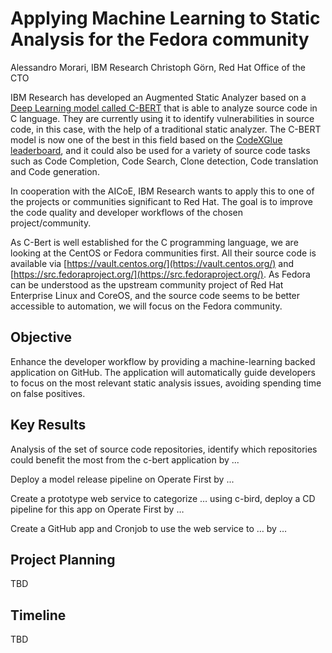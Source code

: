 # Applying Machine Learning to Static Analysis for the Fedora community

Alessandro Morari, IBM Research
Christoph Görn, Red Hat Office of the CTO

IBM Research has developed an Augmented Static Analyzer based on a [Deep Learning model called C-BERT](https://arxiv.org/pdf/2006.12641.pdf)
that is able to analyze source code in C language. They are currently using it to identify vulnerabilities in source
code, in this case, with the help of a traditional static analyzer. The C-BERT model is now one of the best in this
field based on the [CodeXGlue leaderboard](https://microsoft.github.io/CodeXGLUE/), and it could also be used for a
variety of source code tasks such as Code Completion, Code Search, Clone detection, Code translation and Code
generation.

In cooperation with the AICoE, IBM Research wants to apply this to one of the projects or communities significant to
Red Hat. The goal is to improve the code quality and developer workflows of the chosen project/community.

As C-Bert is well established for the C programming language, we are looking at the CentOS or Fedora communities first.
All their source code is available via [https://vault.centos.org/](https://vault.centos.org/) and [https://src.fedoraproject.org/](https://src.fedoraproject.org/).
As Fedora can be understood as the upstream community project of Red Hat Enterprise Linux and CoreOS, and the source
code seems to be better accessible to automation, we will focus on the Fedora community.

## Objective

Enhance the developer workflow by providing a machine-learning backed application on GitHub. The application will
automatically guide developers to focus on the most relevant static analysis issues, avoiding spending time on false
positives.

## Key Results

Analysis of the set of source code repositories, identify which repositories could benefit the most from the c-bert
application by ...

Deploy a model release pipeline on Operate First by ...

Create a prototype web service to categorize … using c-bird, deploy a CD pipeline for this app on Operate First by …

Create a GitHub app and Cronjob to use the web service to … by …

## Project Planning

TBD

## Timeline

TBD
